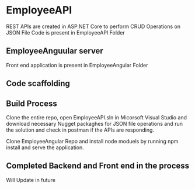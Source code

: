 # EmployeeAPI

REST APIs are created in ASP.NET Core to perform CRUD Operations on JSON File
Code is present in EmployeeAPI Folder

## EmployeeAnguular server

Front end application is present in EmployeeAngular Folder
## Code scaffolding



## Build Process

Clone the entire repo, open EmployeeAPI.sln in Micorsoft Visual Studio and download necessary Nugget packaghes for JSON file operations and run the solution and check in postman if the APIs are responding.

Clone EmployeeAngular Repo and install node moduels by running npm install and serve the application.


## Completed Backend and Front end in the process

Will Update in future

